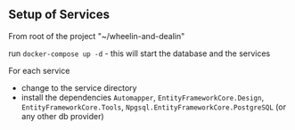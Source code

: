 ## Setup of Services

From root of the project "~/wheelin-and-dealin"

run `docker-compose up -d` - this will start the database and the services

For each service

- change to the service directory
- install the dependencies `Automapper`, `EntityFrameworkCore.Design`, `EntityFrameworkCore.Tools`, `Npgsql.EntityFrameworkCore.PostgreSQL` (or any other db provider)
